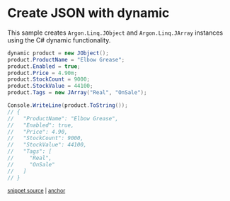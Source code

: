 # Create JSON with dynamic

This sample creates `Argon.Linq.JObject` and `Argon.Linq.JArray` instances using the C# dynamic functionality.

<!-- snippet: CreateJsonDynamic -->
<a id='snippet-createjsondynamic'></a>
```cs
dynamic product = new JObject();
product.ProductName = "Elbow Grease";
product.Enabled = true;
product.Price = 4.90m;
product.StockCount = 9000;
product.StockValue = 44100;
product.Tags = new JArray("Real", "OnSale");

Console.WriteLine(product.ToString());
// {
//   "ProductName": "Elbow Grease",
//   "Enabled": true,
//   "Price": 4.90,
//   "StockCount": 9000,
//   "StockValue": 44100,
//   "Tags": [
//     "Real",
//     "OnSale"
//   ]
// }
```
<sup><a href='/Src/Tests/Documentation/Samples/Linq/CreateJsonDynamic.cs#L36-L59' title='Snippet source file'>snippet source</a> | <a href='#snippet-createjsondynamic' title='Start of snippet'>anchor</a></sup>
<!-- endSnippet -->
